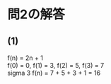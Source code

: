 # 問2の解答

## (1)
f(n) = 2n + 1  
f(0) = 0, f(1) = 3, f(2) = 5, f(3) = 7  
sigma 3 f(n) = 7 + 5 + 3 + 1 = 16  


